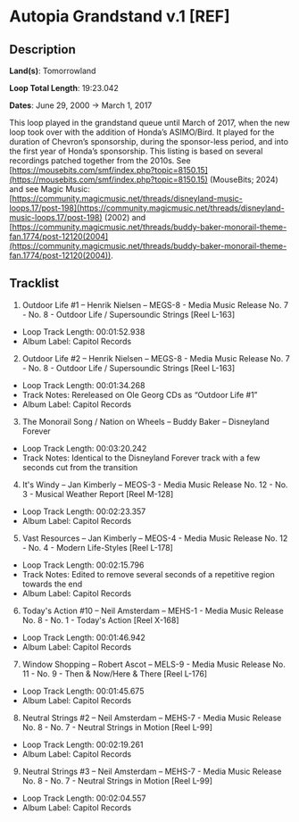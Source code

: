 # Autopia Grandstand v.1 [REF]

## Description

**Land(s)**: Tomorrowland

**Loop Total Length**: 19:23.042

**Dates**: June 29, 2000 → March 1, 2017

This loop played in the grandstand queue until March of 2017, when the new loop took over with the addition of Honda’s ASIMO/Bird. It played for the duration of Chevron’s sponsorship, during the sponsor-less period, and into the first year of Honda’s sponsorship. This listing is based on several recordings patched together from the 2010s. See [https://mousebits.com/smf/index.php?topic=8150.15](https://mousebits.com/smf/index.php?topic=8150.15) (MouseBits; 2024) and see Magic Music: [https://community.magicmusic.net/threads/disneyland-music-loops.17/post-198](https://community.magicmusic.net/threads/disneyland-music-loops.17/post-198) (2002) and [https://community.magicmusic.net/threads/buddy-baker-monorail-theme-fan.1774/post-12120(2004](https://community.magicmusic.net/threads/buddy-baker-monorail-theme-fan.1774/post-12120(2004)).

## Tracklist

1. Outdoor Life #1 – Henrik Nielsen – MEGS-8 - Media Music Release No. 7 - No. 8 - Outdoor Life / Supersoundic Strings [Reel L-163]
- Loop Track Length: 00:01:52.938
- Album Label: Capitol Records

2. Outdoor Life #2 – Henrik Nielsen – MEGS-8 - Media Music Release No. 7 - No. 8 - Outdoor Life / Supersoundic Strings [Reel L-163]
- Loop Track Length: 00:01:34.268
- Track Notes: Rereleased on Ole Georg CDs as “Outdoor Life #1”
- Album Label: Capitol Records

3. The Monorail Song / Nation on Wheels – Buddy Baker – Disneyland Forever
- Loop Track Length: 00:03:20.242
- Track Notes: Identical to the Disneyland Forever track with a few seconds cut from the transition

4. It's Windy – Jan Kimberly – MEOS-3 - Media Music Release No. 12 - No. 3 - Musical Weather Report [Reel M-128]
- Loop Track Length: 00:02:23.357
- Album Label: Capitol Records

5. Vast Resources – Jan Kimberly – MEOS-4 - Media Music Release No. 12 - No. 4 - Modern Life-Styles [Reel L-178]
- Loop Track Length: 00:02:15.796
- Track Notes: Edited to remove several seconds of a repetitive region towards the end
- Album Label: Capitol Records

6. Today's Action #10 – Neil Amsterdam – MEHS-1 - Media Music Release No. 8 - No. 1 - Today's Action [Reel X-168]
- Loop Track Length: 00:01:46.942
- Album Label: Capitol Records

7. Window Shopping – Robert Ascot – MELS-9 - Media Music Release No. 11 - No. 9 - Then & Now/Here & There [Reel L-176]
- Loop Track Length: 00:01:45.675
- Album Label: Capitol Records

8. Neutral Strings #2 – Neil Amsterdam – MEHS-7 - Media Music Release No. 8 - No. 7 - Neutral Strings in Motion [Reel L-99]
- Loop Track Length: 00:02:19.261
- Album Label: Capitol Records

9. Neutral Strings #3 – Neil Amsterdam – MEHS-7 - Media Music Release No. 8 - No. 7 - Neutral Strings in Motion [Reel L-99]
- Loop Track Length: 00:02:04.557
- Album Label: Capitol Records
